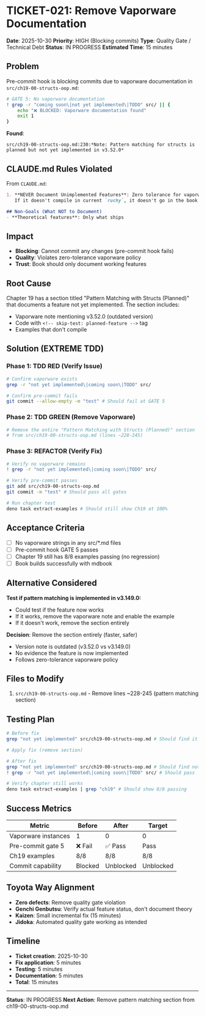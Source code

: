 # TICKET-021: Remove Vaporware Documentation

**Date**: 2025-10-30
**Priority**: HIGH (Blocking commits)
**Type**: Quality Gate / Technical Debt
**Status**: IN PROGRESS
**Estimated Time**: 15 minutes

## Problem

Pre-commit hook is blocking commits due to vaporware documentation in `src/ch19-00-structs-oop.md`:

```bash
# GATE 5: No vaporware documentation
! grep -r "coming soon\|not yet implemented\|TODO" src/ || {
    echo "❌ BLOCKED: Vaporware documentation found"
    exit 1
}
```

**Found**:
```
src/ch19-00-structs-oop.md:230:*Note: Pattern matching for structs is planned but not yet implemented in v3.52.0*
```

## CLAUDE.md Rules Violated

From `CLAUDE.md`:
```markdown
1. **NEVER Document Unimplemented Features**: Zero tolerance for vaporware.
   If it doesn't compile in current `ruchy`, it doesn't go in the book.

## Non-Goals (What NOT to Document)
- **Theoretical features**: Only what ships
```

## Impact

- **Blocking**: Cannot commit any changes (pre-commit hook fails)
- **Quality**: Violates zero-tolerance vaporware policy
- **Trust**: Book should only document working features

## Root Cause

Chapter 19 has a section titled "Pattern Matching with Structs (Planned)" that documents a feature not yet implemented. The section includes:
- Vaporware note mentioning v3.52.0 (outdated version)
- Code with `<!-- skip-test: planned-feature -->` tag
- Examples that don't compile

## Solution (EXTREME TDD)

### Phase 1: TDD RED (Verify Issue)
```bash
# Confirm vaporware exists
grep -r "not yet implemented\|coming soon\|TODO" src/

# Confirm pre-commit fails
git commit --allow-empty -m "test" # Should fail at GATE 5
```

### Phase 2: TDD GREEN (Remove Vaporware)
```bash
# Remove the entire "Pattern Matching with Structs (Planned)" section
# from src/ch19-00-structs-oop.md (lines ~228-245)
```

### Phase 3: REFACTOR (Verify Fix)
```bash
# Verify no vaporware remains
! grep -r "not yet implemented\|coming soon\|TODO" src/

# Verify pre-commit passes
git add src/ch19-00-structs-oop.md
git commit -m "test" # Should pass all gates

# Run chapter test
deno task extract-examples # Should still show Ch19 at 100%
```

## Acceptance Criteria

- [ ] No vaporware strings in any src/*.md files
- [ ] Pre-commit hook GATE 5 passes
- [ ] Chapter 19 still has 8/8 examples passing (no regression)
- [ ] Book builds successfully with mdbook

## Alternative Considered

**Test if pattern matching is implemented in v3.149.0:**
- Could test if the feature now works
- If it works, remove the vaporware note and enable the example
- If it doesn't work, remove the section entirely

**Decision**: Remove the section entirely (faster, safer)
- Version note is outdated (v3.52.0 vs v3.149.0)
- No evidence the feature is now implemented
- Follows zero-tolerance vaporware policy

## Files to Modify

1. `src/ch19-00-structs-oop.md` - Remove lines ~228-245 (pattern matching section)

## Testing Plan

```bash
# Before fix
grep "not yet implemented" src/ch19-00-structs-oop.md # Should find it

# Apply fix (remove section)

# After fix
grep "not yet implemented" src/ch19-00-structs-oop.md # Should find nothing
! grep -r "not yet implemented\|coming soon\|TODO" src/ # Should pass

# Verify chapter still works
deno task extract-examples | grep "ch19" # Should show 8/8 passing
```

## Success Metrics

| Metric | Before | After | Target |
|--------|--------|-------|--------|
| Vaporware instances | 1 | 0 | 0 |
| Pre-commit gate 5 | ❌ Fail | ✅ Pass | Pass |
| Ch19 examples | 8/8 | 8/8 | 8/8 |
| Commit capability | Blocked | Unblocked | Unblocked |

## Toyota Way Alignment

- **Zero defects**: Remove quality gate violation
- **Genchi Genbutsu**: Verify actual feature status, don't document theory
- **Kaizen**: Small incremental fix (15 minutes)
- **Jidoka**: Automated quality gate working as intended

## Timeline

- **Ticket creation**: 2025-10-30
- **Fix application**: 5 minutes
- **Testing**: 5 minutes
- **Documentation**: 5 minutes
- **Total**: 15 minutes

---

**Status**: IN PROGRESS
**Next Action**: Remove pattern matching section from ch19-00-structs-oop.md
